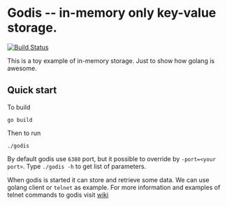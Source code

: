 Godis -- in-memory only key-value storage.
========
[![Build Status](https://travis-ci.org/sayevsky/godis.svg?branch=master)](https://travis-ci.org/sayevsky/godis.svg?branch=master)

This is a toy example of in-memory storage. Just to show how golang is awesome.

Quick start
-----------
To build 

`go build`

Then to run

`./godis`

By default godis use `6380` port, but it possible to override by `-port=<your port>`. Type `./godis -h` to get list of parameters.

When godis is started it can store and retrieve some data. We can use golang client or `telnet` as example. For more information and examples of telnet commands to godis visit [wiki](https://github.com/sayevsky/godis/wiki)
